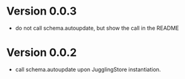 Version 0.0.3
=============

* do not call schema.autoupdate, but show the call in the README

Version 0.0.2
=============

* call schema.autoupdate upon JugglingStore instantiation.

